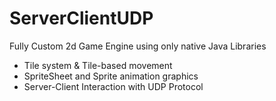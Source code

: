 # ServerClientUDP
Fully Custom 2d Game Engine using only native Java Libraries

- Tile system & Tile-based movement
- SpriteSheet and Sprite animation graphics
- Server-Client Interaction with UDP Protocol
